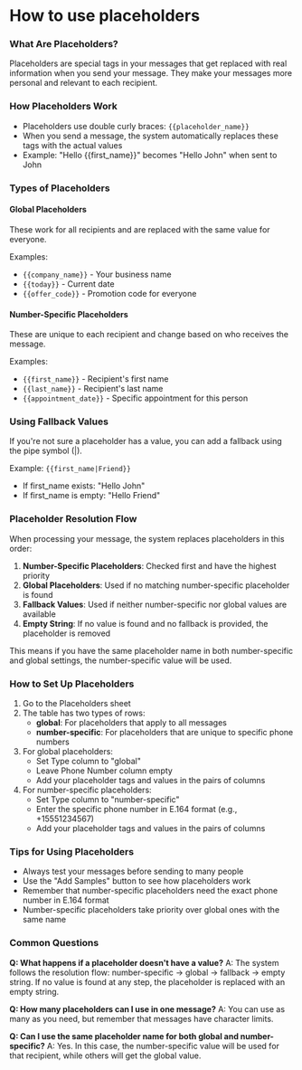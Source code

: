 # How to use placeholders

### What Are Placeholders?

Placeholders are special tags in your messages that get replaced with real information when you send your message. They make your messages more personal and relevant to each recipient.

### How Placeholders Work

* Placeholders use double curly braces: `{{placeholder_name}}`
* When you send a message, the system automatically replaces these tags with the actual values
* Example: "Hello \{{first\_name\}}" becomes "Hello John" when sent to John

### Types of Placeholders

#### Global Placeholders

These work for all recipients and are replaced with the same value for everyone.

Examples:

* `{{company_name}}` - Your business name
* `{{today}}` - Current date
* `{{offer_code}}` - Promotion code for everyone

#### Number-Specific Placeholders

These are unique to each recipient and change based on who receives the message.

Examples:

* `{{first_name}}` - Recipient's first name
* `{{last_name}}` - Recipient's last name
* `{{appointment_date}}` - Specific appointment for this person

### Using Fallback Values

If you're not sure a placeholder has a value, you can add a fallback using the pipe symbol (|).

Example: `{{first_name|Friend}}`

* If first\_name exists: "Hello John"
* If first\_name is empty: "Hello Friend"

### Placeholder Resolution Flow

When processing your message, the system replaces placeholders in this order:

1. **Number-Specific Placeholders**: Checked first and have the highest priority
2. **Global Placeholders**: Used if no matching number-specific placeholder is found
3. **Fallback Values**: Used if neither number-specific nor global values are available
4. **Empty String**: If no value is found and no fallback is provided, the placeholder is removed

This means if you have the same placeholder name in both number-specific and global settings, the number-specific value will be used.

### How to Set Up Placeholders

1. Go to the Placeholders sheet
2. The table has two types of rows:
   * **global**: For placeholders that apply to all messages
   * **number-specific**: For placeholders that are unique to specific phone numbers
3. For global placeholders:
   * Set Type column to "global"
   * Leave Phone Number column empty
   * Add your placeholder tags and values in the pairs of columns
4. For number-specific placeholders:
   * Set Type column to "number-specific"
   * Enter the specific phone number in E.164 format (e.g., +15551234567)
   * Add your placeholder tags and values in the pairs of columns

### Tips for Using Placeholders

* Always test your messages before sending to many people
* Use the "Add Samples" button to see how placeholders work
* Remember that number-specific placeholders need the exact phone number in E.164 format
* Number-specific placeholders take priority over global ones with the same name

### Common Questions

**Q: What happens if a placeholder doesn't have a value?** A: The system follows the resolution flow: number-specific → global → fallback → empty string. If no value is found at any step, the placeholder is replaced with an empty string.

**Q: How many placeholders can I use in one message?** A: You can use as many as you need, but remember that messages have character limits.

**Q: Can I use the same placeholder name for both global and number-specific?** A: Yes. In this case, the number-specific value will be used for that recipient, while others will get the global value.



